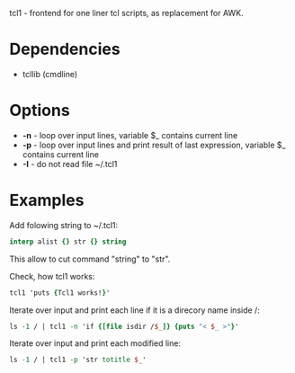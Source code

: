 tcl1 - frontend for one liner tcl scripts, as replacement for AWK.

# Dependencies

- tcllib (cmdline)

# Options

- **-n** - loop over input lines, variable $_ contains current line
- **-p** - loop over input lines and print result of last expression, variable $_ contains current line
- **-I** - do not read file ~/.tcl1

# Examples

Add folowing string to ~/.tcl1:
```tcl
interp alist {} str {} string
```

This allow to cut command "string" to "str".

Check, how tcl1 works:
```tcl
tcl1 'puts {Tcl1 works!}'
```

Iterate over input and print each line if it is a direcory name inside /:
```tcl
ls -1 / | tcl1 -n 'if {[file isdir /$_]} {puts "< $_ >"}' 
```

Iterate over input and print each modified line:
```tcl
ls -1 / | tcl1 -p 'str totitle $_'
```

